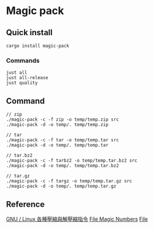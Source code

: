 # Magic pack

## Quick install

```shell
cargo install magic-pack
```

### Commands

```shell
just all
just all-release
just quality
```

## Command

```shell
// zip
./magic-pack -c -f zip -o temp/temp.zip src
./magic-pack -d -o temp/. temp/temp.zip

// tar
./magic-pack -c -f tar -o temp/temp.tar src
./magic-pack -d -o temp/. temp/temp.tar

// tar.bz2
./magic-pack -c -f tarbz2 -o temp/temp.tar.bz2 src
./magic-pack -d -o temp/. temp/temp.tar.bz2

// tar.gz
./magic-pack -c -f targz -o temp/temp.tar.gz src
./magic-pack -d -o temp/. temp/temp.tar.gz
```

## Reference

[GNU / Linux 各種壓縮與解壓縮指令](http://note.drx.tw/2008/04/command.html)
[File Magic Numbers](https://gist.github.com/leommoore/f9e57ba2aa4bf197ebc5)
[File](https://github.com/file/file/blob/master/src/compress.c)
